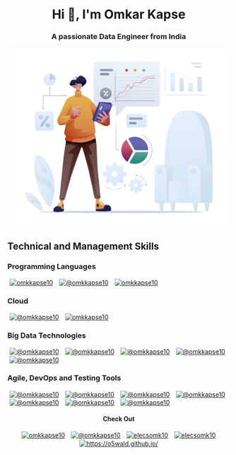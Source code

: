 <h1 align="center">Hi 👋, I'm Omkar Kapse</h1>
<h3 align="center">A passionate Data Engineer from India</h3>

<p align="center">
  <img alt="Coding" width="600" src="https://github.com/elecsomk10/elecsomk10/blob/main/Resources/Data%20Analyst%20PNG.png">
</p>

## Technical and Management Skills

<h3 align="left">Programming Languages</h3>
<a href="#" target="blank" title="Python"><img align="center" src="https://skillicons.dev/icons?i=python" alt="omkkapse10" hspace="5" /></a>
<a href="#" target="blank" title="Scala"><img align="center" src="https://skillicons.dev/icons?i=scala" alt="@omkkapse10" hspace="5" /></a>
<a href="#" target="blank" title="Java"><img align="center" src="https://skillicons.dev/icons?i=java" alt="omkkapse10" hspace="5" /></a>

<h3 align="left">Cloud</h3>
<a href="#" target="blank" title="AWS"><img align="center" src="https://skillicons.dev/icons?i=aws" alt="@omkkapse10" hspace="5" /></a>
<a href="#" target="blank" title="Azure"><img align="center" src="https://skillicons.dev/icons?i=azure" alt="omkkapse10" hspace="5" /></a>

<h3 align="left">Big Data Technologies</h3>
<a href="#" target="blank" title="Hadoop"><img align="center" src="https://simpleskill.icons.workers.dev/svg?i=apachehadoop" alt="@omkkapse10" hspace="5" /></a>
<a href="#" target="blank" title="Hive"><img align="center" src="https://simpleskill.icons.workers.dev/svg?i=apachehive" alt="@omkkapse10" hspace="5" /></a>
<a href="#" target="blank" title="Spark"><img align="center" src="https://simpleskill.icons.workers.dev/svg?i=apachespark" alt="@omkkapse10" hspace="5" /></a>
<a href="#" target="blank" title="Kafka"><img align="center" src="https://simpleskill.icons.workers.dev/svg?i=apachekafka" alt="@omkkapse10" hspace="5" /></a>
<a href="#" target="blank" title="Cassandra"><img align="center" src="https://simpleskill.icons.workers.dev/svg?i=apachecassandra" alt="@omkkapse10" hspace="5" /></a>

<h3 align="left">Agile, DevOps and Testing Tools</h3>
<a href="#" target="blank" title="Git"><img align="center" src="https://simpleskill.icons.workers.dev/svg?i=git" alt="@omkkapse10" hspace="5" /></a>
<a href="#" target="blank" title="Bash"><img align="center" src="https://simpleskill.icons.workers.dev/svg?i=gnubash" alt="@omkkapse10" hspace="5" /></a>
<a href="#" target="blank" title="Linux"><img align="center" src="https://simpleskill.icons.workers.dev/svg?i=linux" alt="@omkkapse10" hspace="5" /></a>
<a href="#" target="blank" title="Jenkins"><img align="center" src="https://simpleskill.icons.workers.dev/svg?i=jenkins" alt="@omkkapse10" hspace="5" /></a>
<a href="#" target="blank" title="Jira"><img align="center" src="https://simpleskill.icons.workers.dev/svg?i=jira" alt="@omkkapse10" hspace="5" /></a>
<a href="#" target="blank" title="Databricks"><img align="center" src="https://simpleskill.icons.workers.dev/svg?i=databricks" alt="@omkkapse10" hspace="5" /></a>
<a href="#" target="blank" title="Snowflake"><img align="center" src="https://simpleskill.icons.workers.dev/svg?i=snowflake" alt="@omkkapse10" hspace="5" /></a>

<h4 align="center">Check Out</h4>
<p align="center"> 
<a href="https://linkedin.com/in/omkkapse10" target="blank" title="Linkedin"><img align="center" src="https://skillicons.dev/icons?i=linkedin" alt="omkkapse10" height="40" width="40" hspace="5" /></a>
<a href="https://www.youtube.com/@omkkapse10" target="blank" title="Youtube"><img align="center" src="https://simpleskill.icons.workers.dev/svg?i=youtube" alt="@omkkapse10" height="40" width="40" hspace="5" /></a>
<a href="https://www.codechef.com/users/elecsomk10" target="blank" title="Codechef"><img align="center" src="https://simpleskill.icons.workers.dev/svg?i=codechef" alt="elecsomk10" height="40" width="40" hspace="5" /></a>
<a href="https://www.hackerrank.com/elecsomk10" target="blank" title="HackerRank"><img align="center" src="https://simpleskill.icons.workers.dev/svg?i=hackerrank" alt="elecsomk10" height="40" width="40" hspace="5" /></a>
<a href="https://o5wald.github.io/" target="blank" title="Blogs"><img align="center" src="https://cdn-icons-png.flaticon.com/512/12867/12867278.png" alt="https://o5wald.github.io/" height="40" width="40" hspace="5" /></a>
</p>

